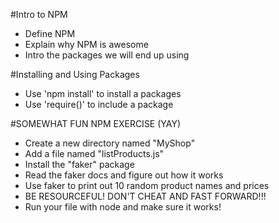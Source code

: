 #Intro to NPM

* Define NPM
* Explain why NPM is awesome
* Intro the packages we will end up using

#Installing and Using Packages

* Use 'npm install' to install a packages
* Use 'require()' to include a package

#SOMEWHAT FUN NPM EXERCISE (YAY)

* Create a new directory named "MyShop"
* Add a file named "listProducts.js"
* Install the "faker" package
* Read the faker docs and figure out how it works
* Use faker to print out 10 random product names and prices
* BE RESOURCEFUL! DON'T CHEAT AND FAST FORWARD!!!
* Run your file with node and make sure it works!

